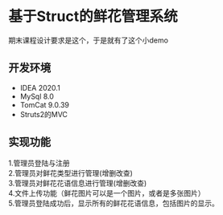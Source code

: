 # 基于Struct的鲜花管理系统
期末课程设计要求是这个，于是就有了这个小demo

## 开发环境
- IDEA 2020.1  
- MySql 8.0
- TomCat 9.0.39
- Struts2的MVC



## 实现功能
1.管理员登陆与注册  
2.管理员对鲜花类型进行管理(增删改查)  
3.管理员对鲜花花语信息进行管理(增删改查)  
4.文件上传功能（鲜花图片可以是一个图片，或者是多张图片）  
5.管理员登陆成功后，显示所有的鲜花花语信息，包括图片的显示。